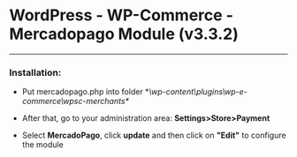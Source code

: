 # WordPress - WP-Commerce - Mercadopago Module (v3.3.2)
---

### Installation:

* Put mercadopago.php into folder **\wp-content\plugins\wp-e-commerce\wpsc-merchants\**

* After that, go to your administration area: **Settings>Store>Payment**

* Select **MercadoPago**, click **update** and then click on **"Edit"** to configure the module

